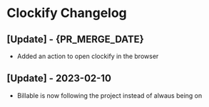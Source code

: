# Clockify Changelog

## [Update] - {PR_MERGE_DATE}

- Added an action to open clockify in the browser

## [Update] - 2023-02-10

- Billable is now following the project instead of alwaus being on
